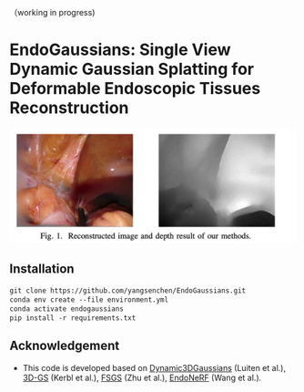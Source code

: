 （working in progress)

# EndoGaussians: Single View Dynamic Gaussian Splatting for Deformable Endoscopic Tissues Reconstruction



<img src="figures/teaser.png" alt="Reconstructed Image" style="zoom:75%;" />
<!-- <img src="figures/depth0.png" alt="Reconstructed Depth" style="zoom:50%;" /> -->

## Installation
```
git clone https://github.com/yangsenchen/EndoGaussians.git
conda env create --file environment.yml
conda activate endogaussians
pip install -r requirements.txt
```

## Acknowledgement
* This code is developed based on [Dynamic3DGaussians](https://github.com/JonathonLuiten/Dynamic3DGaussians) (Luiten et al.), [3D-GS](https://github.com/graphdeco-inria/gaussian-splatting) (Kerbl et al.), [FSGS](https://github.com/VITA-Group/FSGS) (Zhu et al.), [EndoNeRF](https://github.com/med-air/EndoNeRF) (Wang et al.).
